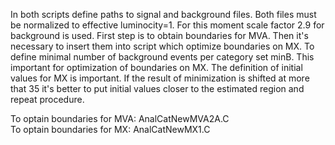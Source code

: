 In both scripts define paths to signal and background files.
Both files must be normalized to effective luminocity=1.
For this moment scale factor 2.9 for background is used.
First step is to obtain boundaries for MVA. Then it's necessary
to insert them into script which optimize boundaries on MX.
To define minimal number of background events per category set minB.
This important for optimization of boundaries on MX. The definition
of initial values for MX is important. If the result of minimization
is shifted at more that 35 it's better to put initial values closer to
the estimated region and repeat procedure.

To optain boundaries for MVA: AnalCatNewMVA2A.C <br />
To optain boundaries for MX: AnalCatNewMX1.C <br />



